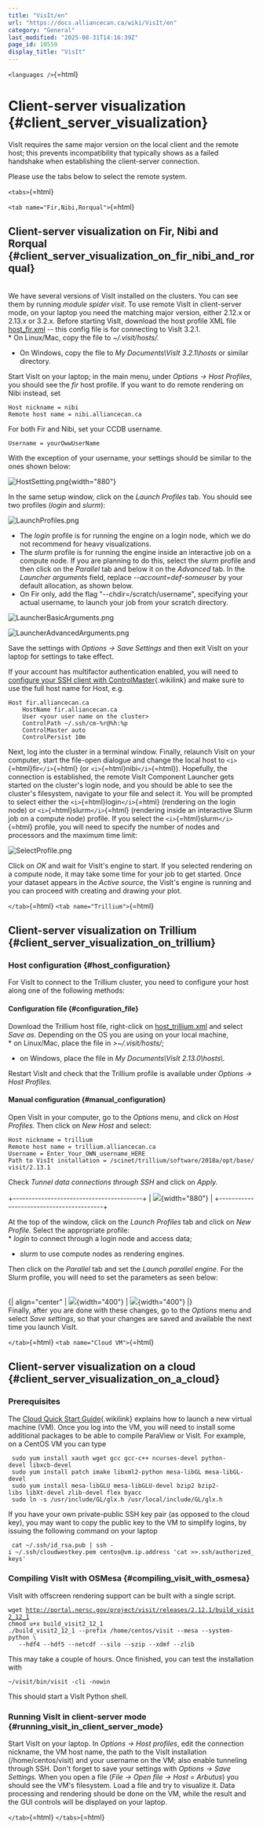 ```yaml
---
title: "VisIt/en"
url: "https://docs.alliancecan.ca/wiki/VisIt/en"
category: "General"
last_modified: "2025-08-31T14:16:39Z"
page_id: 10559
display_title: "VisIt"
---
```


`<languages />`{=html}

# Client-server visualization {#client_server_visualization}

VisIt requires the same major version on the local client and the remote host; this prevents incompatibility that typically shows as a failed handshake when establishing the client-server connection.

Please use the tabs below to select the remote system.

`<tabs>`{=html}

`<tab name="Fir,Nibi,Rorqual">`{=html}

## Client-server visualization on Fir, Nibi and Rorqual {#client_server_visualization_on_fir_nibi_and_rorqual}

\
We have several versions of VisIt installed on the clusters. You can see them by running *module spider visit*. To use remote VisIt in client-server mode, on your laptop you need the matching major version, either 2.12.x or 2.13.x or 3.2.x. Before starting VisIt, download the host profile XML file [host_fir.xml](https://nextcloud.computecanada.ca/index.php/s/aGeScGwF8RKJJji/download) \-- this config file is for connecting to VisIt 3.2.1.\
\* On Linux/Mac, copy the file to *\~/.visit/hosts/.*

- On Windows, copy the file to *My Documents\\VisIt 3.2.1\\hosts* or similar directory.

Start VisIt on your laptop; in the main menu, under *Options -\> Host Profiles*, you should see the *fir* host profile. If you want to do remote rendering on Nibi instead, set

`Host nickname = nibi`\
`Remote host name = nibi.alliancecan.ca`

For both Fir and Nibi, set your CCDB username.

`Username = yourOwwUserName`

With the exception of your username, your settings should be similar to the ones shown below:

![](HostSetting.png "HostSetting.png"){width="880"}

In the same setup window, click on the *Launch Profiles* tab. You should see two profiles (*login* and *slurm*):

![](LaunchProfiles.png "LaunchProfiles.png")

- The *login* profile is for running the engine on a login node, which we do not recommend for heavy visualizations.
- The *slurm* profile is for running the engine inside an interactive job on a compute node. If you are planning to do this, select the *slurm* profile and then click on the *Parallel* tab and below it on the *Advanced* tab. In the *Launcher arguments* field, replace *\--account=def-someuser* by your default allocation, as shown below.
- On Fir only, add the flag \"\--chdir=/scratch/username\", specifying your actual username, to launch your job from your scratch directory.

![](LauncherBasicArguments.png "LauncherBasicArguments.png")

![](LauncherAdvancedArguments.png "LauncherAdvancedArguments.png")

Save the settings with *Options -\> Save Settings* and then exit VisIt on your laptop for settings to take effect.

If your account has multifactor authentication enabled, you will need to [configure your SSH client with ControlMaster](https://docs.alliancecan.ca/Multifactor_authentication#Configuring_your_SSH_client_with_ControlMaster "configure your SSH client with ControlMaster"){.wikilink} and make sure to use the full host name for Host, e.g.

    Host fir.alliancecan.ca
        HostName fir.alliancecan.ca
        User <your user name on the cluster>
        ControlPath ~/.ssh/cm-%r@%h:%p
        ControlMaster auto
        ControlPersist 10m

Next, log into the cluster in a terminal window. Finally, relaunch VisIt on your computer, start the file-open dialogue and change the local host to `<i>`{=html}fir`</i>`{=html} (or `<i>`{=html}nibi`</i>`{=html}). Hopefully, the connection is established, the remote VisIt Component Launcher gets started on the cluster\'s login node, and you should be able to see the cluster\'s filesystem, navigate to your file and select it. You will be prompted to select either the `<i>`{=html}login`</i>`{=html} (rendering on the login node) or `<i>`{=html}slurm`</i>`{=html} (rendering inside an interactive Slurm job on a compute node) profile. If you select the `<i>`{=html}slurm`</i>`{=html} profile, you will need to specify the number of nodes and processors and the maximum time limit:

![](SelectProfile.png "SelectProfile.png")

Click on *OK* and wait for VisIt\'s engine to start. If you selected rendering on a compute node, it may take some time for your job to get started. Once your dataset appears in the *Active source*, the VisIt\'s engine is running and you can proceed with creating and drawing your plot.

`</tab>`{=html} `<tab name="Trillium">`{=html}

## Client-server visualization on Trillium {#client_server_visualization_on_trillium}

### Host configuration {#host_configuration}

For VisIt to connect to the Trillium cluster, you need to configure your host along one of the following methods:

#### Configuration file {#configuration_file}

Download the Trillium host file, right-click on [host_trillium.xml](https://support.scinet.utoronto.ca/~mponce/viz/host_trillium.xml) and select *Save as.* Depending on the OS you are using on your local machine,\
\* on Linux/Mac, place the file in *\>\~/.visit/hosts/*;

- on Windows, place the file in *My Documents\\VisIt 2.13.0\\hosts\\.*

Restart VisIt and check that the Trillium profile is available under *Options -\> Host Profiles.*

#### Manual configuration {#manual_configuration}

Open VisIt in your computer, go to the *Options* menu, and click on *Host Profiles.* Then click on *New Host* and select:

`Host nickname = trillium`\
`Remote host name = trillium.alliancecan.ca`\
`Username = Enter_Your_OWN_username_HERE`\
`Path to VisIt installation = /scinet/trillium/software/2018a/opt/base/visit/2.13.1`

Check *Tunnel data connections through SSH* and click on *Apply.*

+-----------------------------------------+
| ![](Visit_trillium-01.png){width="880"} |
+-----------------------------------------+

At the top of the window, click on the *Launch Profiles* tab and click on *New Profile.* Select the appropriate profile:\
\* *login* to connect through a login node and access data;

- *slurm* to use compute nodes as rendering engines.

Then click on the *Parallel* tab and set the *Launch parallel engine*. For the Slurm profile, you will need to set the parameters as seen below:

\
{\| align=\"center\" \| ![](Visit_niagara-02.png){width="400"} \| ![](Visit_niagara-03.png){width="400"} \|}\
Finally, after you are done with these changes, go to the *Options* menu and select *Save settings*, so that your changes are saved and available the next time you launch VisIt.

`</tab>`{=html} `<tab name="Cloud VM">`{=html}

## Client-server visualization on a cloud {#client_server_visualization_on_a_cloud}

### Prerequisites

The [Cloud Quick Start Guide](https://docs.alliancecan.ca/Cloud_Quick_Start "Cloud Quick Start Guide"){.wikilink} explains how to launch a new virtual machine (VM). Once you log into the VM, you will need to install some additional packages to be able to compile ParaView or VisIt. For example, on a CentOS VM you can type

` sudo yum install xauth wget gcc gcc-c++ ncurses-devel python-devel libxcb-devel`\
` sudo yum install patch imake libxml2-python mesa-libGL mesa-libGL-devel`\
` sudo yum install mesa-libGLU mesa-libGLU-devel bzip2 bzip2-libs libXt-devel zlib-devel flex byacc`\
` sudo ln -s /usr/include/GL/glx.h /usr/local/include/GL/glx.h`

If you have your own private-public SSH key pair (as opposed to the cloud key), you may want to copy the public key to the VM to simplify logins, by issuing the following command on your laptop

` cat ~/.ssh/id_rsa.pub | ssh -i ~/.ssh/cloudwestkey.pem centos@vm.ip.address 'cat >>.ssh/authorized_keys'`

### Compiling VisIt with OSMesa {#compiling_visit_with_osmesa}

VisIt with offscreen rendering support can be built with a single script.

`wget `[`http://portal.nersc.gov/project/visit/releases/2.12.1/build_visit2_12_1`](http://portal.nersc.gov/project/visit/releases/2.12.1/build_visit2_12_1)\
`chmod u+x build_visit2_12_1`\
`./build_visit2_12_1 --prefix /home/centos/visit --mesa --system-python \`\
`   --hdf4 --hdf5 --netcdf --silo --szip --xdmf --zlib`

This may take a couple of hours. Once finished, you can test the installation with

`~/visit/bin/visit -cli -nowin`

This should start a VisIt Python shell.

### Running VisIt in client-server mode {#running_visit_in_client_server_mode}

Start VisIt on your laptop. In *Options -\> Host profiles*, edit the connection nickname, the VM host name, the path to the VisIt installation (/home/centos/visit) and your username on the VM; also enable tunneling through SSH. Don\'t forget to save your settings with *Options -\> Save Settings.* When you open a file (*File -\> Open file -\> Host = Arbutus*) you should see the VM\'s filesystem. Load a file and try to visualize it. Data processing and rendering should be done on the VM, while the result and the GUI controls will be displayed on your laptop.

`</tab>`{=html} `</tabs>`{=html}
